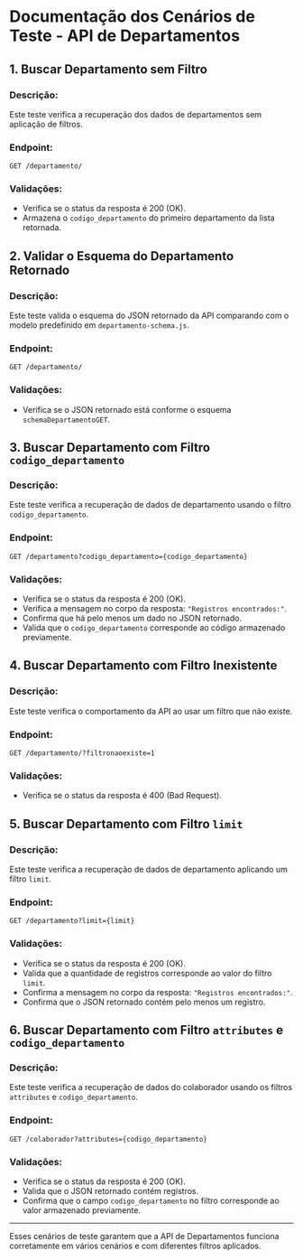 # Documentação dos Cenários de Teste - API de Departamentos

## 1. Buscar Departamento sem Filtro
### Descrição:
Este teste verifica a recuperação dos dados de departamentos sem aplicação de filtros.
### Endpoint:
`GET /departamento/`
### Validações:
- Verifica se o status da resposta é 200 (OK).
- Armazena o `codigo_departamento` do primeiro departamento da lista retornada.

## 2. Validar o Esquema do Departamento Retornado
### Descrição:
Este teste valida o esquema do JSON retornado da API comparando com o modelo predefinido em `departamento-schema.js`.
### Endpoint:
`GET /departamento/`
### Validações:
- Verifica se o JSON retornado está conforme o esquema `schemaDepartamentoGET`.

## 3. Buscar Departamento com Filtro `codigo_departamento`
### Descrição:
Este teste verifica a recuperação de dados de departamento usando o filtro `codigo_departamento`.
### Endpoint:
`GET /departamento?codigo_departamento={codigo_departamento}`
### Validações:
- Verifica se o status da resposta é 200 (OK).
- Verifica a mensagem no corpo da resposta: `"Registros encontrados:"`.
- Confirma que há pelo menos um dado no JSON retornado.
- Valida que o `codigo_departamento` corresponde ao código armazenado previamente.

## 4. Buscar Departamento com Filtro Inexistente
### Descrição:
Este teste verifica o comportamento da API ao usar um filtro que não existe.
### Endpoint:
`GET /departamento/?filtronaoexiste=1`
### Validações:
- Verifica se o status da resposta é 400 (Bad Request).

## 5. Buscar Departamento com Filtro `limit`
### Descrição:
Este teste verifica a recuperação de dados de departamento aplicando um filtro `limit`.
### Endpoint:
`GET /departamento?limit={limit}`
### Validações:
- Verifica se o status da resposta é 200 (OK).
- Valida que a quantidade de registros corresponde ao valor do filtro `limit`.
- Confirma a mensagem no corpo da resposta: `"Registros encontrados:"`.
- Confirma que o JSON retornado contém pelo menos um registro.

## 6. Buscar Departamento com Filtro `attributes` e `codigo_departamento`
### Descrição:
Este teste verifica a recuperação de dados do colaborador usando os filtros `attributes` e `codigo_departamento`.
### Endpoint:
`GET /colaborador?attributes={codigo_departamento}`
### Validações:
- Verifica se o status da resposta é 200 (OK).
- Valida que o JSON retornado contém registros.
- Confirma que o campo `codigo_departamento` no filtro corresponde ao valor armazenado previamente.

---

Esses cenários de teste garantem que a API de Departamentos funciona corretamente em vários cenários e com diferentes filtros aplicados.
